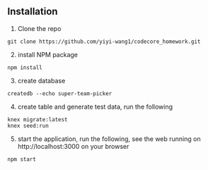 ## Installation

1. Clone the repo 
```
git clone https://github.com/yiyi-wang1/codecore_homework.git
```

2. install NPM package
```
npm install
```

3. create database 
```
createdb --echo super-team-picker
```

4. create table and generate test data, run the following
```
knex migrate:latest
knex seed:run
```


5. start the application, run the following, see the web running on http://localhost:3000 on your browser
```
npm start
```
